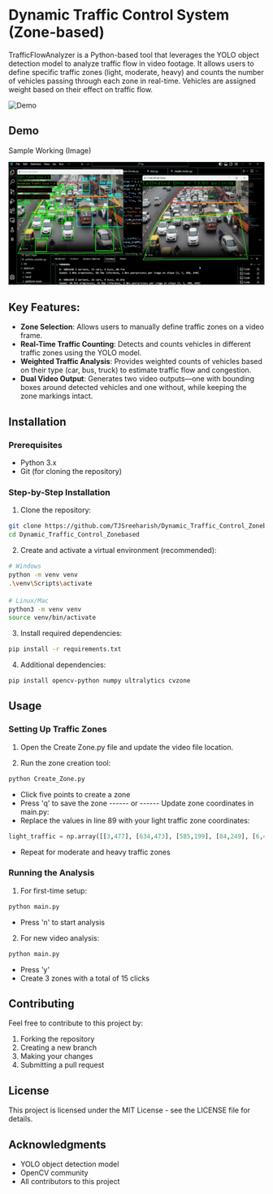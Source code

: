 # Dynamic Traffic Control System (Zone-based)

TrafficFlowAnalyzer is a Python-based tool that leverages the YOLO object detection model to analyze traffic flow in video footage. It allows users to define specific traffic zones (light, moderate, heavy) and counts the number of vehicles passing through each zone in real-time. Vehicles are assigned weight based on their effect on traffic flow.

![Demo](assets/demo.gif)
## Demo 
Sample Working (Image)

![Sample Working](working_sample_photo.png)

## Key Features:
- **Zone Selection**: Allows users to manually define traffic zones on a video frame.
- **Real-Time Traffic Counting**: Detects and counts vehicles in different traffic zones using the YOLO model.
- **Weighted Traffic Analysis**: Provides weighted counts of vehicles based on their type (car, bus, truck) to estimate traffic flow and congestion.
- **Dual Video Output**: Generates two video outputs—one with bounding boxes around detected vehicles and one without, while keeping the zone markings intact.

## Installation

### Prerequisites
- Python 3.x
- Git (for cloning the repository)

### Step-by-Step Installation

1. Clone the repository:
```bash
git clone https://github.com/TJSreeharish/Dynamic_Traffic_Control_Zonebased.git
cd Dynamic_Traffic_Control_Zonebased
```

2. Create and activate a virtual environment (recommended):
```bash
# Windows
python -m venv venv
.\venv\Scripts\activate

# Linux/Mac
python3 -m venv venv
source venv/bin/activate
```

3. Install required dependencies:
```bash
pip install -r requirements.txt
```

4. Additional dependencies:
```bash
pip install opencv-python numpy ultralytics cvzone
```

## Usage

### Setting Up Traffic Zones

1. Open the Create Zone.py file and update the video file location.

2. Run the zone creation tool:
```bash
python Create_Zone.py
```
- Click five points to create a zone
- Press 'q' to save the zone
 ------ or ------
 Update zone coordinates in main.py:
- Replace the values in line 89 with your light traffic zone coordinates:
```python
light_traffic = np.array([[3,477], [634,473], [585,199], [84,249], [6,473]], np.int32)
```
- Repeat for moderate and heavy traffic zones

### Running the Analysis

1. For first-time setup:
```bash
python main.py
```
- Press 'n' to start analysis

2. For new video analysis:
```bash
python main.py
```
- Press 'y'
- Create 3 zones with a total of 15 clicks



## Contributing

Feel free to contribute to this project by:
1. Forking the repository
2. Creating a new branch
3. Making your changes
4. Submitting a pull request

## License

This project is licensed under the MIT License - see the LICENSE file for details.

## Acknowledgments

- YOLO object detection model
- OpenCV community
- All contributors to this project
